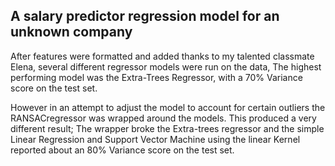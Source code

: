 ## A salary predictor regression model for an unknown company

After features were formatted and added thanks to 
my talented classmate Elena, several different regressor models were run on the data,
The highest performing model was the Extra-Trees Regressor, with 
a 70% Variance score on the test set.

However in an attempt to adjust the model to account for 
certain outliers the RANSACregressor was wrapped around the models.
This produced a very different result; The wrapper broke the Extra-trees regressor 
and the simple Linear Regression and Support Vector Machine 
using the linear Kernel reported about an 80% Variance score on the test set. 


